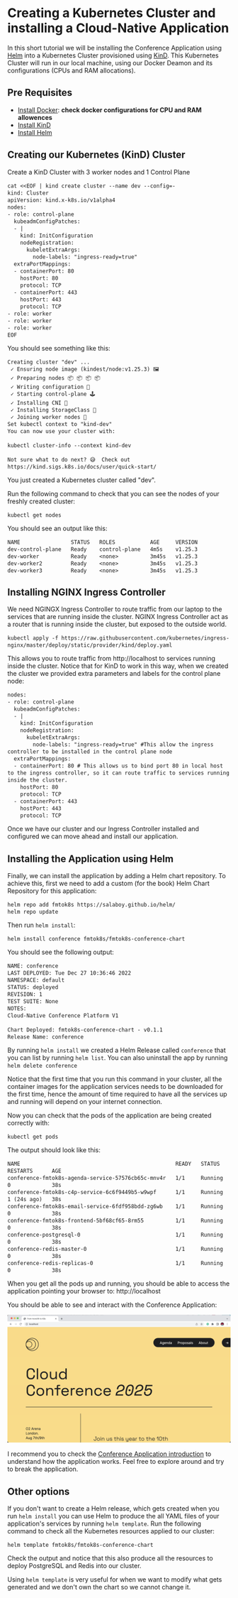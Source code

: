 # Creating a Kubernetes Cluster and installing a Cloud-Native Application

In this short tutorial we will be installing the Conference Application using [Helm](https://helm.sh/) into a Kubernetes Cluster provisioned using [KinD](https://kind.sigs.k8s.io/). This Kubernetes Cluster will run in our local machine, using our Docker Deamon and its configurations (CPUs and RAM allocations). 

## Pre Requisites
- [Install Docker](https://docs.docker.com/get-docker/): **check docker configurations for CPU and RAM allowences**
- [Install KinD](https://kind.sigs.k8s.io/docs/user/quick-start/#installation)
- [Install Helm](https://helm.sh/docs/intro/install/)

## Creating our Kubernetes (KinD) Cluster

Create a KinD Cluster with 3 worker nodes and 1 Control Plane

```
cat <<EOF | kind create cluster --name dev --config=-
kind: Cluster
apiVersion: kind.x-k8s.io/v1alpha4
nodes:
- role: control-plane
  kubeadmConfigPatches:
  - |
    kind: InitConfiguration
    nodeRegistration:
      kubeletExtraArgs:
        node-labels: "ingress-ready=true"
  extraPortMappings:
  - containerPort: 80
    hostPort: 80
    protocol: TCP
  - containerPort: 443
    hostPort: 443
    protocol: TCP
- role: worker
- role: worker
- role: worker
EOF

```

You should see something like this: 
```
Creating cluster "dev" ...
 ✓ Ensuring node image (kindest/node:v1.25.3) 🖼 
 ✓ Preparing nodes 📦 📦 📦 📦  
 ✓ Writing configuration 📜 
 ✓ Starting control-plane 🕹️ 
 ✓ Installing CNI 🔌 
 ✓ Installing StorageClass 💾 
 ✓ Joining worker nodes 🚜 
Set kubectl context to "kind-dev"
You can now use your cluster with:

kubectl cluster-info --context kind-dev

Not sure what to do next? 😅  Check out https://kind.sigs.k8s.io/docs/user/quick-start/
```

You just created a Kubernetes cluster called "dev".

Run the following command to check that you can see the nodes of your freshly created cluster:
```
kubectl get nodes
```
You should see an output like this: 

```
NAME                STATUS   ROLES           AGE     VERSION
dev-control-plane   Ready    control-plane   4m5s    v1.25.3
dev-worker          Ready    <none>          3m45s   v1.25.3
dev-worker2         Ready    <none>          3m45s   v1.25.3
dev-worker3         Ready    <none>          3m45s   v1.25.3
```

## Installing NGINX Ingress Controller

We need NGINGX Ingress Controller to route traffic from our laptop to the services that are running inside the cluster. NGINX Ingress Controller act as a router that is running inside the cluster, but exposed to the outside world. 

```
kubectl apply -f https://raw.githubusercontent.com/kubernetes/ingress-nginx/master/deploy/static/provider/kind/deploy.yaml
```

This allows you to route traffic from http://localhost to services running inside the cluster. Notice that for KinD to work in this way, when we created the cluster we provided extra parameters and labels for the control plane node:
```
nodes:
- role: control-plane
  kubeadmConfigPatches:
  - |
    kind: InitConfiguration
    nodeRegistration:
      kubeletExtraArgs:
        node-labels: "ingress-ready=true" #This allow the ingress controller to be installed in the control plane node
  extraPortMappings:
  - containerPort: 80 # This allows us to bind port 80 in local host to the ingress controller, so it can route traffic to services running inside the cluster.
    hostPort: 80
    protocol: TCP
  - containerPort: 443
    hostPort: 443
    protocol: TCP
```

Once we have our cluster and our Ingress Controller installed and configured we can move ahead and install our application.

## Installing the Application using Helm
Finally, we can install the application by adding a Helm chart repository. To achieve this, first we need to add a custom (for the book) Helm Chart Repository for this application: 

```
helm repo add fmtok8s https://salaboy.github.io/helm/
helm repo update
```

Then run `helm install`: 

```
helm install conference fmtok8s/fmtok8s-conference-chart
```

You should see the following output: 

```
NAME: conference
LAST DEPLOYED: Tue Dec 27 10:36:46 2022
NAMESPACE: default
STATUS: deployed
REVISION: 1
TEST SUITE: None
NOTES:
Cloud-Native Conference Platform V1

Chart Deployed: fmtok8s-conference-chart - v0.1.1
Release Name: conference

```

By running `helm install` we created a Helm Release called `conference` that you can list by running `helm list`. You can also uninstall the app by running `helm delete conference`

Notice that the first time that you run this command in your cluster, all the container images for the application services needs to be downloaded for the first time, hence the amount of time required to have all the services up and running will depend on your internet connection.

Now you can check that the pods of the application are being created correctly with: 
```
kubectl get pods
```

The output should look like this: 
```
NAME                                                 READY   STATUS    RESTARTS      AGE
conference-fmtok8s-agenda-service-57576cb65c-mnv4r   1/1     Running   0             38s
conference-fmtok8s-c4p-service-6c6f9449b5-w9wpf      1/1     Running   1 (24s ago)   38s
conference-fmtok8s-email-service-6fdf958bdd-zg6wb    1/1     Running   0             38s
conference-fmtok8s-frontend-5bf68cf65-8rm55          1/1     Running   0             38s
conference-postgresql-0                              1/1     Running   0             38s
conference-redis-master-0                            1/1     Running   0             38s
conference-redis-replicas-0                          1/1     Running   0             38s
```

When you  get all the pods up and running, you should be able to access the application pointing your browser to: http://localhost

You should be able to see and interact with the Conference Application:

![conference-application](imgs/conference-application.png)

I recommend you to check the [Conference Application introduction](../scenario.md) to understand how the application works. Feel free to explore around and try to break the application.  


## Other options

If you don't want to create a Helm release, which gets created when you run `helm install` you can use Helm to produce the all YAML files of your application's services by running `helm template`. Run the following command to check all the Kubernetes resources applied to our cluster: 

```
helm template fmtok8s/fmtok8s-conference-chart
```

Check the output and notice that this also produce all the resources to deploy PostgreSQL and Redis into our cluster.

Using `helm template` is very useful for when we want to modify what gets generated and we don't own the chart so we cannot change it. 
